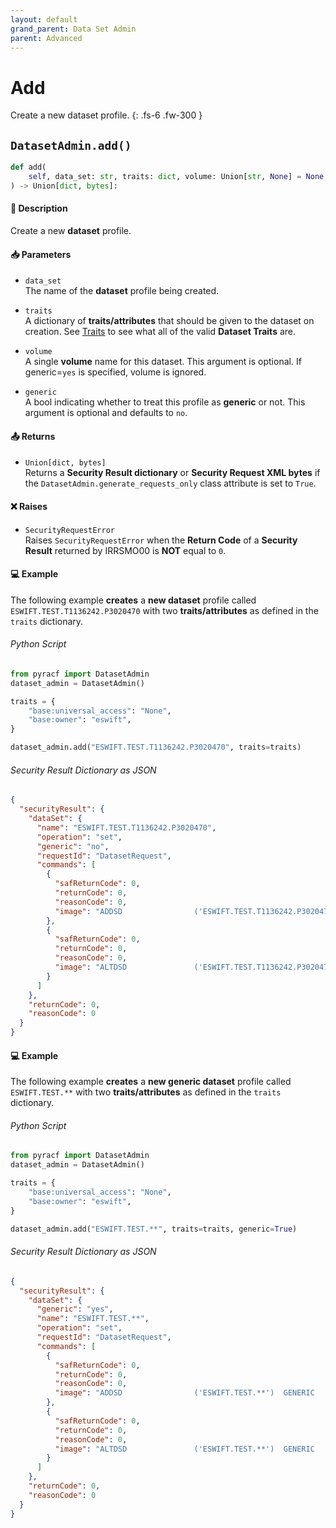 ```yaml
---
layout: default
grand_parent: Data Set Admin
parent: Advanced
---
```


# Add

Create a new dataset profile.
{: .fs-6 .fw-300 }

## `DatasetAdmin.add()`

```python
def add(
    self, data_set: str, traits: dict, volume: Union[str, None] = None, generic: bool = False
) -> Union[dict, bytes]:
```

#### 📄 Description

Create a new **dataset** profile.

#### 📥 Parameters
* `data_set`<br>
  The name of the **dataset** profile being created.

* `traits`<br>
  A dictionary of **traits/attributes** that should be given to the dataset on creation. See [Traits](../segments_traits_operators#traits) to see what all of the valid **Dataset Traits** are.

* `volume`<br>
  A single **volume** name for this dataset. This argument is optional. If generic=`yes` is specified, volume is ignored.

* `generic`<br>
  A bool indicating whether to treat this profile as **generic** or not. This argument is optional and defaults to `no`.

#### 📤 Returns
* `Union[dict, bytes]`<br>
  Returns a **Security Result dictionary** or **Security Request XML bytes** if the `DatasetAdmin.generate_requests_only` class attribute is set to `True`.

#### ❌ Raises
* `SecurityRequestError`<br>
  Raises `SecurityRequestError` when the **Return Code** of a **Security Result** returned by IRRSMO00 is **NOT** equal to `0`.

#### 💻 Example

The following example **creates** a **new dataset** profile called `ESWIFT.TEST.T1136242.P3020470` with two **traits/attributes** as defined in the `traits` dictionary.

###### Python Script
```python
from pyracf import DatasetAdmin
dataset_admin = DatasetAdmin()

traits = {
    "base:universal_access": "None",
    "base:owner": "eswift",
}

dataset_admin.add("ESWIFT.TEST.T1136242.P3020470", traits=traits)
```

###### Security Result Dictionary as JSON
```json
{
  "securityResult": {
    "dataSet": {
      "name": "ESWIFT.TEST.T1136242.P3020470",
      "operation": "set",
      "generic": "no",
      "requestId": "DatasetRequest",
      "commands": [
        {
          "safReturnCode": 0,
          "returnCode": 0,
          "reasonCode": 0,
          "image": "ADDSD                ('ESWIFT.TEST.T1136242.P3020470')"
        },
        {
          "safReturnCode": 0,
          "returnCode": 0,
          "reasonCode": 0,
          "image": "ALTDSD               ('ESWIFT.TEST.T1136242.P3020470')  UACC        (None) OWNER       (eswift)"
        }
      ]
    },
    "returnCode": 0,
    "reasonCode": 0
  }
}
```

#### 💻 Example

The following example **creates** a **new generic dataset** profile called `ESWIFT.TEST.**` with two **traits/attributes** as defined in the `traits` dictionary.

###### Python Script
```python
from pyracf import DatasetAdmin
dataset_admin = DatasetAdmin()

traits = {
    "base:universal_access": "None",
    "base:owner": "eswift",
}

dataset_admin.add("ESWIFT.TEST.**", traits=traits, generic=True)
```

###### Security Result Dictionary as JSON
```json
{
  "securityResult": {
    "dataSet": {
      "generic": "yes",
      "name": "ESWIFT.TEST.**",
      "operation": "set",
      "requestId": "DatasetRequest",
      "commands": [
        {
          "safReturnCode": 0,
          "returnCode": 0,
          "reasonCode": 0,
          "image": "ADDSD                ('ESWIFT.TEST.**')  GENERIC     "
        },
        {
          "safReturnCode": 0,
          "returnCode": 0,
          "reasonCode": 0,
          "image": "ALTDSD               ('ESWIFT.TEST.**')  GENERIC      UACC        (None) OWNER       (eswift)"
        }
      ]
    },
    "returnCode": 0,
    "reasonCode": 0
  }
}
```